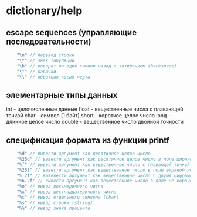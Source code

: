 # dictionary/help

## escape sequences (управляющие последовательности)

```c	
	"\n" // перевод строки
	"\t" // знак табуляции
	"\b" // вовзрат на один символ назад с затиранием (backspace)
	"\"" // кавычки
	"\\" // обратная косая черта
```

## элементарные типы данных
	
int - целочисленные данные
float - вещественные числа с плавающей точкой
char - символ (1 байт)
short - короткое целое число
long - длинное целое число
double - вещественное число двойной точности

## спецификация формата из функции printf

```c	
	"%d" // вывести аргумент как десятичное целое цисло
	"%25d" // вывести аргумент как десятичное целое число в поле шириной не менее 6 символов
	"%f" // вывести аргумент как вещественное число с плавающей точкой
	"%25f" // вывести аргумент как вещественное число в поле шириной не менее 25 символов
	"%.2f" // вывевести аргумент как вещественное число с двумя цифрами после десятичной точки
	"%6.2f" // вывести аргумент как вещественное число в поле не короче 6 символов и с двумя цифрами после точки
	"%o" // вывод восьмеричного числа
	"%x" // вывод шестнадцатеричного числа
	"%c" // вывод отдельного символа (char)
	"%s" // вывод строки (string)
	"%%" // вывод знака процента
```